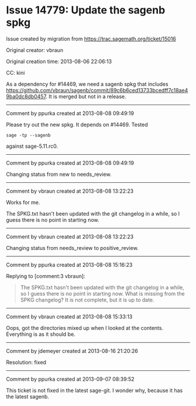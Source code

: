 # Issue 14779: Update the sagenb spkg

Issue created by migration from https://trac.sagemath.org/ticket/15016

Original creator: vbraun

Original creation time: 2013-08-06 22:06:13

CC:  kini

As a dependency for #14469, we need a sagenb spkg that includes https://github.com/vbraun/sagenb/commit/89c6b6ced13733bcedff7c18ae49ba0dc8db0457. It is merged but not in a release.


---

Comment by ppurka created at 2013-08-08 09:49:19

Please try out the new spkg. It depends on #14469. Tested

```
sage -tp --sagenb
```

against sage-5.11.rc0.


---

Comment by ppurka created at 2013-08-08 09:49:19

Changing status from new to needs_review.


---

Comment by vbraun created at 2013-08-08 13:22:23

Works for me. 

The SPKG.txt hasn't been updated with the git changelog in a while, so I guess there is no point in starting now.


---

Comment by vbraun created at 2013-08-08 13:22:23

Changing status from needs_review to positive_review.


---

Comment by ppurka created at 2013-08-08 15:16:23

Replying to [comment:3 vbraun]:
> The SPKG.txt hasn't been updated with the git changelog in a while, so I guess there is no point in starting now.
What is missing from the SPKG changelog? It is not complete, but it is up to date.


---

Comment by vbraun created at 2013-08-08 15:33:13

Oops, got the directories mixed up when I looked at the contents. Everything is as it should be.


---

Comment by jdemeyer created at 2013-08-16 21:20:26

Resolution: fixed


---

Comment by ppurka created at 2013-09-07 08:39:52

This ticket is not fixed in the latest sage-git. I wonder why, because it has the latest sagenb.
